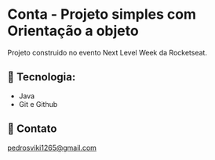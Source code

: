 # Conta - Projeto simples com Orientação a objeto

Projeto construido no evento Next Level Week da Rocketseat.

## 👾 Tecnologia: 
- Java
- Git e Github

## 📡 Contato

pedrosviki1265@gmail.com
